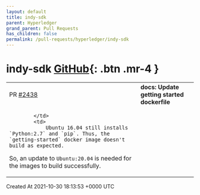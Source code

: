 ```yaml
---
layout: default
title: indy-sdk
parent: Hyperledger
grand_parent: Pull Requests
has_children: false
permalink: /pull-requests/hyperledger/indy-sdk
---
```


# indy-sdk <span class="fs-3 right-align">[GitHub](https://github.com/hyperledger/indy-sdk){: .btn .mr-4 }</span>


<div>
    <table>
        <tr>
            <td>
                PR <a href="https://github.com/hyperledger/indy-sdk/pull/2438" class=".btn">#2438</a>
            </td>
            <td>
                <b>
                    docs: Update getting started dockerfile
                </b>
            </td>
        </tr>
        <tr>
            <td>
                
            </td>
            <td>
                Ubuntu 16.04 still installs `Python:2.7` and `pip`. Thus, the `getting-started` docker image doesn't build as expected.
So, an update to `Ubuntu:20.04` is needed for the images to build successfully.
            </td>
        </tr>
    </table>
    <div class="right-align">
        Created At 2021-10-30 18:13:53 +0000 UTC
    </div>
</div>

